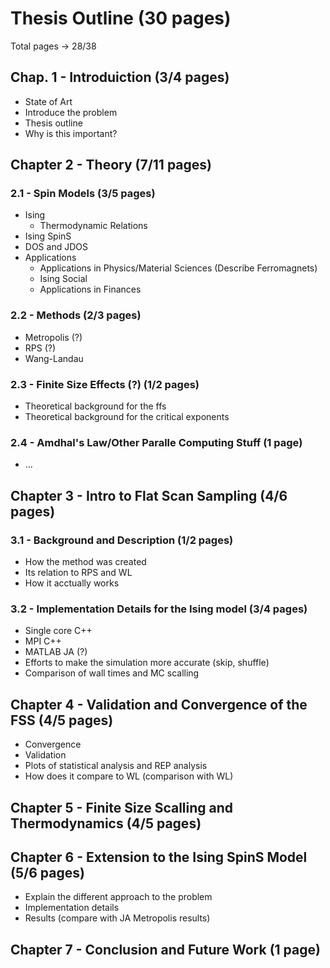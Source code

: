 # Thesis Outline (30 pages)

Total pages -> 28/38

## Chap. 1 - Introduiction (3/4 pages)
* State of Art 
* Introduce the problem
* Thesis outline
* Why is this important?

## Chapter 2 - Theory (7/11 pages)
### 2.1 - Spin Models (3/5 pages)
* Ising
	* Thermodynamic Relations
* Ising SpinS
* DOS and JDOS
* Applications
	* Applications in Physics/Material Sciences (Describe Ferromagnets)
	* Ising Social
	* Applications in Finances

### 2.2 - Methods (2/3 pages)
* Metropolis (?)
* RPS (?)
* Wang-Landau
	
### 2.3 - Finite Size Effects (?) (1/2 pages)
* Theoretical background for the ffs
* Theoretical background for the critical exponents

### 2.4 - Amdhal's Law/Other Paralle Computing Stuff (1 page)
* ...

## Chapter 3 - Intro to Flat Scan Sampling (4/6 pages)

### 3.1 - Background and Description (1/2 pages)
* How the method was created
* Its relation to RPS and WL
* How it acctually works

### 3.2 - Implementation Details for the Ising model (3/4 pages)
* Single core C++
* MPI C++
* MATLAB JA (?)
* Efforts to make the simulation more accurate (skip, shuffle)
* Comparison of wall times and MC scalling

## Chapter 4 - Validation and Convergence of the FSS (4/5 pages)
* Convergence
* Validation
* Plots of statistical analysis and REP analysis
* How does it compare to WL (comparison with WL)

## Chapter 5 - Finite Size Scalling and Thermodynamics (4/5 pages)


## Chapter 6 - Extension to the Ising SpinS Model (5/6 pages)
* Explain the different approach to the problem
* Implementation details
* Results (compare with JA Metropolis results)

## Chapter 7 - Conclusion and Future Work (1 page)












